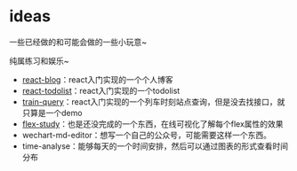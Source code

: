 # ideas

一些已经做的和可能会做的一些小玩意~

纯属练习和娱乐~

- [react-blog](https://github.com/axuebin/react-blog)：react入门实现的一个个人博客
- [react-todolist](https://github.com/axuebin/react-todolist)：react入门实现的一个todolist
- [train-query](https://github.com/axuebin/train-query)：react入门实现的一个列车时刻站点查询，但是没去找接口，就只算是一个demo
- [flex-study](https://github.com/axuebin/flex-study)：也是还没完成的一个东西，在线可视化了解每个flex属性的效果
- wechart-md-editor：想写一个自己的公众号，可能需要这样一个东西。
- time-analyse：能够每天的一个时间安排，然后可以通过图表的形式查看时间分布


